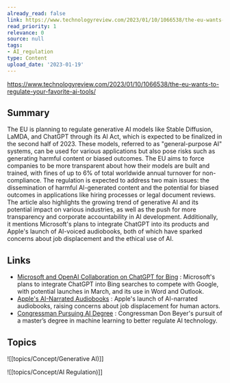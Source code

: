 ```yaml
---
already_read: false
link: https://www.technologyreview.com/2023/01/10/1066538/the-eu-wants-to-regulate-your-favorite-ai-tools/
read_priority: 1
relevance: 0
source: null
tags:
- AI_regulation
type: Content
upload_date: '2023-01-19'
---
```


https://www.technologyreview.com/2023/01/10/1066538/the-eu-wants-to-regulate-your-favorite-ai-tools/
## Summary

The EU is planning to regulate generative AI models like Stable Diffusion, LaMDA, and ChatGPT through its AI Act, which is expected to be finalized in the second half of 2023. These models, referred to as "general-purpose AI" systems, can be used for various applications but also pose risks such as generating harmful content or biased outcomes. The EU aims to force companies to be more transparent about how their models are built and trained, with fines of up to 6% of total worldwide annual turnover for non-compliance. The regulation is expected to address two main issues: the dissemination of harmful AI-generated content and the potential for biased outcomes in applications like hiring processes or legal document reviews. The article also highlights the growing trend of generative AI and its potential impact on various industries, as well as the push for more transparency and corporate accountability in AI development. Additionally, it mentions Microsoft's plans to integrate ChatGPT into its products and Apple's launch of AI-voiced audiobooks, both of which have sparked concerns about job displacement and the ethical use of AI.
## Links

- [Microsoft and OpenAI Collaboration on ChatGPT for Bing](https://www.theinformation.com/articles/microsoft-and-openai-working-on-chatgpt-powered-bing-in-challenge-to-google?rc=e9y5ks) : Microsoft's plans to integrate ChatGPT into Bing searches to compete with Google, with potential launches in March, and its use in Word and Outlook.
- [Apple's AI-Narrated Audiobooks](https://www.theguardian.com/technology/2023/jan/04/apple-artificial-intelligence-ai-audiobooks) : Apple's launch of AI-narrated audiobooks, raising concerns about job displacement for human actors.
- [Congressman Pursuing AI Degree](https://www.washingtonpost.com/dc-md-va/2022/12/28/beyer-student-artificial-intelligence-degree/) : Congressman Don Beyer's pursuit of a master’s degree in machine learning to better regulate AI technology.

## Topics

![[topics/Concept/Generative AI)]]

![[topics/Concept/AI Regulation)]]